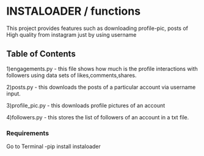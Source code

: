 # INSTALOADER / functions
This project provides features such as downloading profile-pic, posts of High quality from instagram just by using username

## Table of Contents
1)engagements.py - this file shows how much is the profile interactions with followers using data sets of likes,comments,shares.

2)posts.py - this downloads the posts of a particular account via username input.

3)profile_pic.py - this downloads profile pictures of an account

4)followers.py - this stores the list of followers of an account in a txt file.

### Requirements
Go to Terminal
-pip install instaloader
